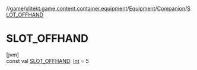 //[game](../../../../index.md)/[xlitekt.game.content.container.equipment](../../index.md)/[Equipment](../index.md)/[Companion](index.md)/[SLOT_OFFHAND](-s-l-o-t_-o-f-f-h-a-n-d.md)

# SLOT_OFFHAND

[jvm]\
const val [SLOT_OFFHAND](-s-l-o-t_-o-f-f-h-a-n-d.md): [Int](https://kotlinlang.org/api/latest/jvm/stdlib/kotlin/-int/index.html) = 5
